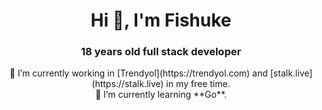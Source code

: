 <h1 align="center">Hi 👋, I'm Fishuke</h1>
<h3 align="center">18 years old full stack developer</h3>

<p align="center"> 
🔭 I’m currently working in [Trendyol](https://trendyol.com) and [stalk.live](https://stalk.live) in my free time.</br>
🌱 I’m currently learning **Go**.
</p>

